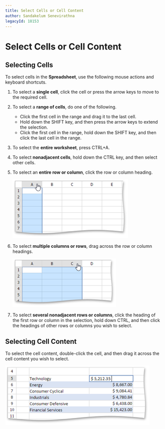 ```yaml
---
title: Select Cells or Cell Content
author: Sandakelum Senevirathna
legacyId: 18153
---
```

# Select Cells or Cell Content
## Selecting Cells
To select cells in the **Spreadsheet**, use the following mouse actions and keyboard shortcuts.
1. To select a **single cell**, click the cell or press the arrow keys to move to the required cell.
2. To select a **range of cells**, do one of the following.
	* Click the first cell in the range and drag it to the last cell.
	* Hold down the SHIFT key, and then press the arrow keys to extend the selection.
	* Click the first cell in the range, hold down the SHIFT key, and then click the last cell in the range.
3. To select the **entire worksheet**, press CTRL+A.
4. To select **nonadjacent cells**, hold down the CTRL key, and then select other cells.
5. To select an **entire row or column**, click the row or column heading.
	
	![EUD_ASPxSpreadsheet_Selection_SelectSingleColumn](../../../images/img26132.png)
6. To select **multiple columns or rows**, drag across the row or column headings.
	
	![EUD_ASPxSpreadsheet_Selection_SelectMultipleColumns](../../../images/img26133.png)
7. To select **several nonadjacent rows or columns**, click the heading of the first row or column in the selection, hold down CTRL, and then click the headings of other rows or columns you wish to select.

## Selecting Cell Content
To select the cell content, double-click the cell, and then drag it across the cell content you wish to select.

![EUD_ASPxSpreadsheet_Selection_CellContentEditing](../../../images/img26134.png)